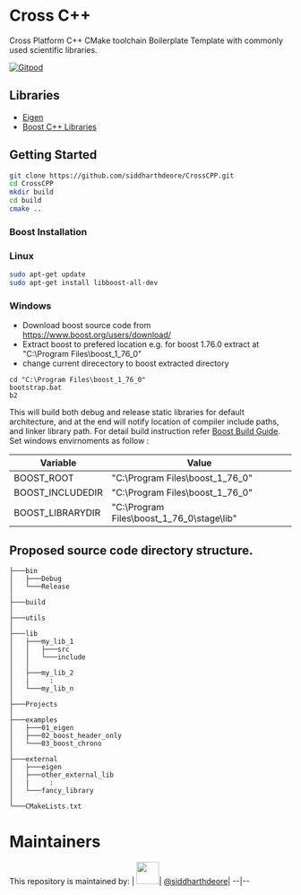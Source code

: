 # Cross C++
Cross Platform C++ CMake toolchain Boilerplate Template with commonly used scientific libraries.

[![Gitpod](https://gitpod.io/button/open-in-gitpod.svg)](https://gitpod.io/from-referrer)
## Libraries 
- [Eigen](https://eigen.tuxfamily.org/index.php?title=Main_Page)
- [Boost C++ Libraries](https://www.boost.org/)


## Getting Started
```sh
git clone https://github.com/siddharthdeore/CrossCPP.git
cd CrossCPP
mkdir build
cd build
cmake ..
```
### 
### <b> Boost Installation </b>
### <b>Linux</b>
```sh
sudo apt-get update
sudo apt-get install libboost-all-dev
```
### <b>Windows</b>
 - Download boost source code from https://www.boost.org/users/download/
 - Extract boost to prefered location e.g. for boost 1.76.0 extract at "C:\Program Files\boost_1_76_0"
 - change current direcectory to boost extracted directory
```dos
cd "C:\Program Files\boost_1_76_0"
bootstrap.bat
b2
```
This will build both debug and release static libraries for default architecture, and at the end will notify location of compiler include paths, and linker library path. 
For detail build instruction refer [Boost Build Guide](https://www.boost.org/build/doc/html/bbv2/overview/invocation.html). Set windows envirnoments as follow :

| Variable | Value |
--|--
|BOOST_ROOT          | "C:\Program Files\boost_1_76_0"|
|BOOST_INCLUDEDIR    | "C:\Program Files\boost_1_76_0"|
|BOOST_LIBRARYDIR    | "C:\Program Files\boost_1_76_0\stage\lib"|


## Proposed source code directory structure.
```
├───bin
│   ├───Debug
│   └───Release
│
├───build
│
├───utils
│
├───lib
│   ├───my_lib_1
│   │   ├───src
│   │   └───include
│   │   
│   ├───my_lib_2
│   |     :
│   └───my_lib_n
│
├───Projects
│
├───examples
│   ├───01_eigen
│   ├───02_boost_header_only       
│   └───03_boost_chrono
│
├───external
│   ├───eigen
│   ├───other_external_lib
│   |     :
│   └───fancy_library
│
└───CMakeLists.txt

```

# Maintainers
This repository is maintained by:
| [<img src="https://github.com/siddharthdeore.png" width="40">](https://github.com/siddharthdeore)| [@siddharthdeore](https://github.com/siddharthdeore)|
--|--

